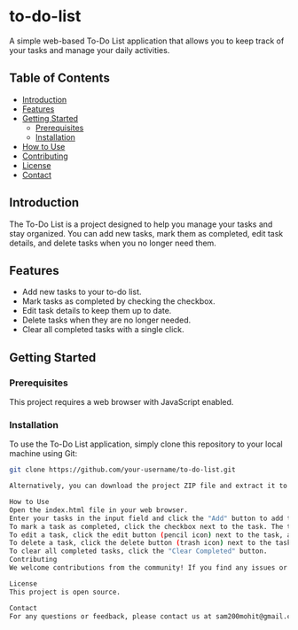 # to-do-list
A simple web-based To-Do List application that allows you to keep track of your tasks and manage your daily activities.


## Table of Contents

- [Introduction](#introduction)
- [Features](#features)
- [Getting Started](#getting-started)
    - [Prerequisites](#prerequisites)
    - [Installation](#installation)
- [How to Use](#how-to-use)
- [Contributing](#contributing)
- [License](#license)
- [Contact](#contact)

## Introduction

The To-Do List is a project designed to help you manage your tasks and stay organized. You can add new tasks, mark them as completed, edit task details, and delete tasks when you no longer need them.

## Features

- Add new tasks to your to-do list.
- Mark tasks as completed by checking the checkbox.
- Edit task details to keep them up to date.
- Delete tasks when they are no longer needed.
- Clear all completed tasks with a single click.

## Getting Started

### Prerequisites

This project requires a web browser with JavaScript enabled.

### Installation

To use the To-Do List application, simply clone this repository to your local machine using Git:

```bash
git clone https://github.com/your-username/to-do-list.git

Alternatively, you can download the project ZIP file and extract it to your desired location.

How to Use
Open the index.html file in your web browser.
Enter your tasks in the input field and click the "Add" button to add them to your to-do list.
To mark a task as completed, click the checkbox next to the task. The task will move to the "Completed Tasks" section.
To edit a task, click the edit button (pencil icon) next to the task, and a prompt will appear to edit the task text.
To delete a task, click the delete button (trash icon) next to the task.
To clear all completed tasks, click the "Clear Completed" button.
Contributing
We welcome contributions from the community! If you find any issues or have suggestions for improvements, please feel free to open an issue or submit a pull request.

License
This project is open source.

Contact
For any questions or feedback, please contact us at sam200mohit@gmail.com

